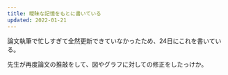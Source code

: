 ```yaml
---
title: 曖昧な記憶をもとに書いている
updated: 2022-01-21
---
```



論文執筆で忙しすぎて全然更新できていなかったため、24日にこれを書いている。

先生が再度論文の推敲をして、図やグラフに対しての修正をしたっけか。
